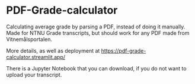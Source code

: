# PDF-Grade-calculator
Calculating average grade by parsing a PDF, instead of doing it manually. Made for NTNU Grade transcripts, but should work for any PDF made from Vitnemålsportalen.

More details, as well as deployment at https://pdf-grade-calculator.streamlit.app/

There is a Jupyter Notebook that you can download, if you do not want to upload your transcript.
